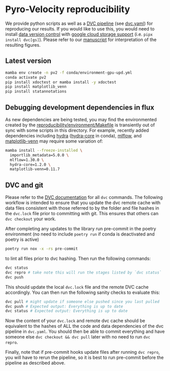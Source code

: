 # Pyro-Velocity reproducibility

We provide python scripts as well as a [DVC pipeline](https://dvc.org/doc/user-guide/pipelines) (see [dvc.yaml](./dvc.yaml)) for reproducing our results. If you would like to use this, you would need to install [data version control](https://dvc.org/doc/install) with [google cloud storage support](https://dvc.org/doc/install/linux#install-with-pip) (i.e. `pipx install dvc[gs]`). Please refer to our [manuscript](https://www.biorxiv.org/content/10.1101/2022.09.12.507691v2) for interpretation of the resulting figures.

## Latest version

```bash
mamba env create -n pv2 -f conda/environment-gpu-upd.yml
conda activate pv2
pip install xdoctest or mamba install -y xdoctest
pip install matplotlib_venn
pip install statannotations

```

## Debugging development dependencies in flux

As new dependencies are being tested, you may find the environmented created by the [reproducibility/environment/Makefile](../environment/Makefile) is transiently out of sync with some scripts in this directory. For example, recently added dependencies including [hydra](https://hydra.cc/docs/intro/#installation) ([hydra-core](https://anaconda.org/conda-forge/hydra-core) in conda), [mlflow](https://mlflow.org/docs/latest/python_api/mlflow.html), and [matplotlib-venn](https://github.com/konstantint/matplotlib-venn) may require some variation of:

```bash
mamba install --freeze-installed \
  importlib_metadata=5.0.0 \
  mlflow=1.30.0 \
  hydra-core=1.2.0 \
  matplotlib-venn=0.11.7
```

## DVC and git

Please refer to the [DVC documentation](https://dvc.org/doc/command-reference) for all `dvc` commands. The following workflow is intended to ensure that you update the dvc remote cache with data files consistent with those referred to by the folder and file hashes in the `dvc.lock` file prior to committing with git. This ensures that others can `dvc checkout` your work.

After completing any updates to the library run pre-commit in the poetry environment (no need to include `poetry run` if conda is deactivated and poetry is active)

```bash
poetry run nox -x -rs pre-commit
```

to lint all files prior to dvc hashing. Then run the following commands:

```bash
dvc status
dvc repro # take note this will run the stages listed by `dvc status`
dvc push
```

This should update the local `dvc.lock` file and the remote DVC cache accordingly. You can then run the following sanity checks to evaluate this:

```bash
dvc pull # might update if someone else pushed since you last pulled
dvc push # Expected output: Everything is up to date
dvc status # Expected output: Everything is up to date
```

Now the content of your `dvc.lock` and remote dvc cache should be equivalent to the hashes of ALL the code and data dependencies of the dvc pipeline in `dvc.yaml`. You should then be able to commit everything and have someone else `dvc checkout && dvc pull` later with no need to run `dvc repro`.

Finally, note that if pre-commit hooks update files after running `dvc repro`, you will have to rerun the pipeline, so it is best to run pre-commit before the pipeline as described above.
